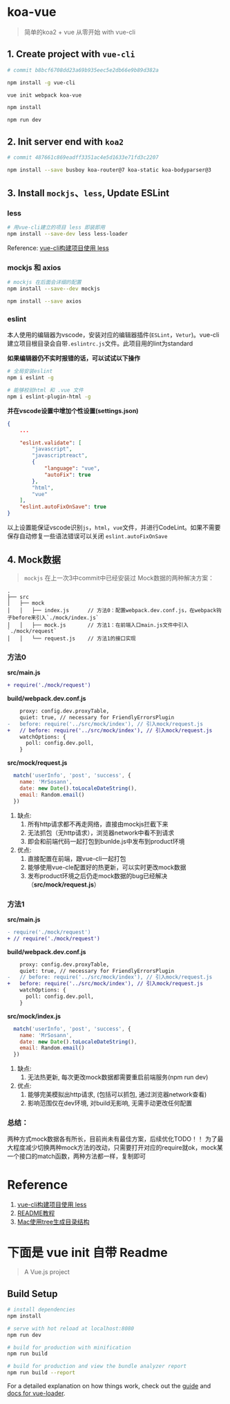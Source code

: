 # koa-vue
> 简单的koa2 + vue 从零开始 with vue-cli

## 1. Create project with `vue-cli`
``` bash
# commit b8bcf6708dd23a69b935eec5e2db66e9b89d382a

npm install -g vue-cli

vue init webpack koa-vue

npm install

npm run dev
```

## 2. Init server end with `koa2`
``` bash
# commit 487661c869eadff3351ac4e5d1633e71fd3c2207

npm install --save busboy koa-router@7 koa-static koa-bodyparser@3
```

## 3. Install `mockjs`、`less`, Update ESLint
### less
``` bash
# 用vue-cli建立的项目 less 即装即用
npm install --save-dev less less-loader
```
Reference: [vue-cli构建项目使用 less](https://www.cnblogs.com/zhuzhenwei918/p/6870340.html?utm_source=itdadao&utm_medium=referral)

### mockjs 和 axios
``` bash
# mockjs 在后面会详细的配置
npm install --save--dev mockjs

npm install --save axios
```

### eslint
本人使用的编辑器为vscode，安装对应的编辑器插件(`ESLint`，`Vetur`)。vue-cli建立项目根目录会自带`.eslintrc.js`文件。此项目用的lint为standard

**如果编辑器仍不实时报错的话，可以试试以下操作**
``` bash
# 全局安装eslint
npm i eslint -g

# 能够校验html 和 .vue 文件
npm i eslint-plugin-html -g
```

**并在vscode设置中增加个性设置(settings.json)**

``` json
{
    ...

    "eslint.validate": [
        "javascript",
        "javascriptreact",
        {
            "language": "vue",
            "autoFix": true
        },
        "html",
        "vue"
    ],
    "eslint.autoFixOnSave": true
}
```
以上设置能保证vscode识别`js`，`html`，`vue`文件，并进行CodeLint。如果不需要保存自动修复一些语法错误可以关闭 `eslint.autoFixOnSave`

## 4. Mock数据
> `mockjs` 在上一次3中commit中已经安装过
Mock数据的两种解决方案：
```
.
├── src
│   ├── mock
│   │   ├── index.js      // 方法0：配置webpack.dev.conf.js，在webpack钩子before来引入`./mock/index.js`
│   │   ├── mock.js       // 方法1：在前端入口main.js文件中引入`./mock/request`
│   │   └── request.js    // 方法1的接口实现
```
### 方法0
**src/main.js**
``` diff
+ require('./mock/request')
```
**build/webpack.dev.conf.js**
```diff
    proxy: config.dev.proxyTable,
    quiet: true, // necessary for FriendlyErrorsPlugin
-   before: require('../src/mock/index'), // 引入mock/request.js
+   // before: require('../src/mock/index'), // 引入mock/request.js
    watchOptions: {
      poll: config.dev.poll,
    }
```
**src/mock/request.js**
``` javascript
  match('userInfo', 'post', 'success', {
    name: 'MrSosann',
    date: new Date().toLocaleDateString(),
    email: Random.email()
  })
```
1. 缺点:
    1. 所有http请求都不再走网络，直接由mockjs拦截下来
    2. 无法抓包（无http请求），浏览器network中看不到请求
    3. 即会和前端代码一起打包到bunlde.js中发布到product环境
2. 优点:
    1. 直接配置在前端，跟vue-cli一起打包
    2. 能够使用vue-cle配置好的热更新，可以实时更改mock数据
    3. 发布product环境之后仍走mock数据的bug已经解决（**src/mock/request.js**）

### 方法1
**src/main.js**
``` diff
- require('./mock/request')
+ // require('./mock/request')
```
**build/webpack.dev.conf.js**
```diff
    proxy: config.dev.proxyTable,
    quiet: true, // necessary for FriendlyErrorsPlugin
-   // before: require('../src/mock/index'), // 引入mock/request.js
+   before: require('../src/mock/index'), // 引入mock/request.js
    watchOptions: {
      poll: config.dev.poll,
    }
```
**src/mock/index.js**
``` javascript
  match('userInfo', 'post', 'success', {
    name: 'MrSosann',
    date: new Date().toLocaleDateString(),
    email: Random.email()
  })
```
1. 缺点:
    1. 无法热更新, 每次更改mock数据都需要重启前端服务(npm run dev)
2. 优点:
    1. 能够完美模拟出http请求, (包括可以抓包, 通过浏览器network查看)
    2. 影响范围仅在dev环境, 对build无影响, 无需手动更改任何配置

### 总结：
两种方式mock数据各有所长，目前尚未有最佳方案，后续优化TODO！！
为了最大程度减少切换两种mock方法的改动，只需要打开对应的require就ok，mock某一个接口的match函数，两种方法都一样，复制即可

# Reference
1. [vue-cli构建项目使用 less](https://www.cnblogs.com/zhuzhenwei918/p/6870340.html?utm_source=itdadao&utm_medium=referral)
2. [README教程](https://github.com/guodongxiaren/README)
3. [Mac使用tree生成目录结构](https://blog.csdn.net/qq673318522/article/details/53713903)

# 下面是 vue init 自带 Readme

> A Vue.js project

## Build Setup

``` bash
# install dependencies
npm install

# serve with hot reload at localhost:8080
npm run dev

# build for production with minification
npm run build

# build for production and view the bundle analyzer report
npm run build --report
```

For a detailed explanation on how things work, check out the [guide](http://vuejs-templates.github.io/webpack/) and [docs for vue-loader](http://vuejs.github.io/vue-loader).
